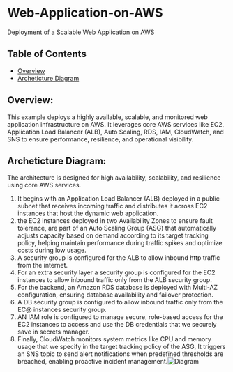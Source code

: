 # Web-Application-on-AWS
Deployment of a Scalable Web Application on AWS

## Table of Contents
 - [Overview](#overview)
 - [Archeticture Diagram](#archeticture-diagram)


## Overview:
This example deploys a highly available, scalable, and monitored web application infrastructure on AWS. It leverages core AWS services like EC2, Application Load Balancer (ALB), Auto Scaling, RDS, IAM, CloudWatch, and SNS to ensure performance, resilience, and operational visibility.

## Archeticture Diagram:
The architecture is designed for high availability, scalability, and resilience using core AWS services. 
1. It begins with an Application Load Balancer (ALB) deployed in a public subnet that receives incoming traffic and distributes it across EC2 instances that host the dynamic web application.
2. the EC2 instances deployed in two Availability Zones to ensure fault tolerance, are part of an Auto Scaling Group (ASG) that automatically adjusts capacity based on demand according to its target tracking policy, helping maintain performance during traffic spikes and optimize costs during low usage.
3. A security group is configured for the ALB to allow inbound http traffic from the internet.
4. For an extra security layer a security group is configured for the EC2 instances to allow inbound traffic only from the ALB security group.
5. For the backend, an Amazon RDS database is deployed with Multi-AZ configuration, ensuring database availability and failover protection.
6. A DB security group is configured to allow inbound traffic only from the EC@ instances security group.
7. AN IAM role is configured to manage secure, role-based access for the EC2 instances to access and use the DB credentials that we securely save in secrets manager.
8.  Finally, CloudWatch monitors system metrics like CPU and memory usage that we specify in the target tracking policy of the ASG, It triggers an SNS topic to send alert notifications when predefined thresholds are breached, enabling proactive incident management.![Diagram](https://github.com/user-attachments/assets/8902748b-d460-416b-90b6-0612299436e0)

